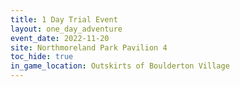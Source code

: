 ```yaml
---
title: 1 Day Trial Event
layout: one_day_adventure
event_date: 2022-11-20
site: Northmoreland Park Pavilion 4
toc_hide: true
in_game_location: Outskirts of Boulderton Village
---
```






